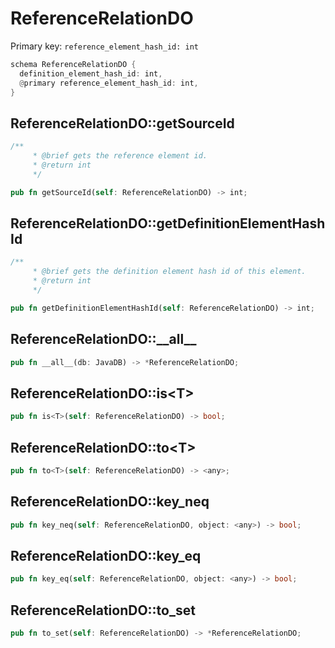 # ReferenceRelationDO

Primary key: `reference_element_hash_id: int`

```rust
schema ReferenceRelationDO {
  definition_element_hash_id: int,
  @primary reference_element_hash_id: int,
}
```
## ReferenceRelationDO::getSourceId

```rust
/**
     * @brief gets the reference element id.
     * @return int 
     */
```
```rust
pub fn getSourceId(self: ReferenceRelationDO) -> int;
```
## ReferenceRelationDO::getDefinitionElementHashId

```rust
/**
     * @brief gets the definition element hash id of this element.
     * @return int
     */
```
```rust
pub fn getDefinitionElementHashId(self: ReferenceRelationDO) -> int;
```
## ReferenceRelationDO::\_\_all\_\_

```rust
pub fn __all__(db: JavaDB) -> *ReferenceRelationDO;
```
## ReferenceRelationDO::is\<T\>

```rust
pub fn is<T>(self: ReferenceRelationDO) -> bool;
```
## ReferenceRelationDO::to\<T\>

```rust
pub fn to<T>(self: ReferenceRelationDO) -> <any>;
```
## ReferenceRelationDO::key\_neq

```rust
pub fn key_neq(self: ReferenceRelationDO, object: <any>) -> bool;
```
## ReferenceRelationDO::key\_eq

```rust
pub fn key_eq(self: ReferenceRelationDO, object: <any>) -> bool;
```
## ReferenceRelationDO::to\_set

```rust
pub fn to_set(self: ReferenceRelationDO) -> *ReferenceRelationDO;
```
